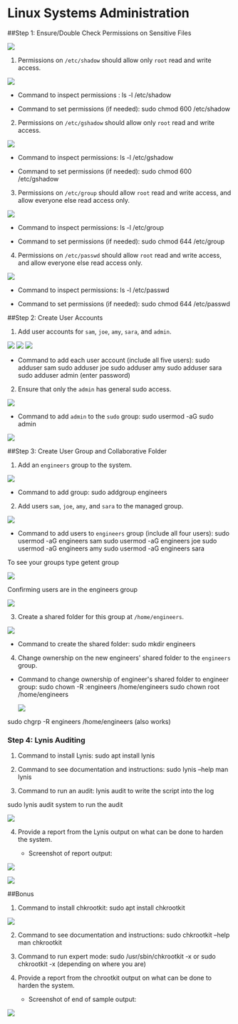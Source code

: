 # Linux Systems Administration


##Step 1: Ensure/Double Check Permissions on Sensitive Files

![](/Linux/Images/AB-1-create-user.png)


1. Permissions on `/etc/shadow` should allow only `root` read and write access.


![](/Linux/Images/LSA1.1-access.png)


- Command to inspect permissions :
ls -l /etc/shadow

- Command to set permissions (if needed):
sudo chmod 600 /etc/shadow


2. Permissions on `/etc/gshadow` should allow only `root` read and write access.

![](/Linux/Images/LSA1.2-write-access.png)

- Command to inspect permissions:
ls -l /etc/gshadow

- Command to set permissions (if needed):
sudo chmod 600 /etc/gshadow


3. Permissions on `/etc/group` should allow `root` read and write access, and allow everyone else read access only.   

![](/Linux/Images/LSA-1.3-group-access.png)

- Command to inspect permissions:
ls -l /etc/group


- Command to set permissions (if needed):
sudo chmod 644 /etc/group


4. Permissions on `/etc/passwd` should allow `root` read and write access, and allow everyone else read access only.

![](/Linux/Images/LSA-1.4-root-access.png)


- Command to inspect permissions:
ls -l /etc/passwd


- Command to set permissions (if needed):
sudo chmod 644 /etc/passwd


##Step 2: Create User Accounts


1. Add user accounts for `sam`, `joe`, `amy`, `sara`, and `admin`.

![](/Linux/Images/LSA-2.1-sam.png)
![](/Linux/Images/LSA-2.1-amy.png)
![](/Linux/Images/LSA-2.1-admin.png)


- Command to add each user account (include all five users):
sudo adduser sam
sudo adduser joe
sudo adduser amy
sudo adduser sara
sudo adduser admin (enter password)


2. Ensure that only the `admin` has general sudo access.   

![](/Linux/Images/LSA-2.2-access.png)

- Command to add `admin` to the `sudo` group:
sudo usermod -aG sudo admin


![](/Linux/Images/LSA-2.2-sudo-admin.png)

##Step 3: Create User Group and Collaborative Folder

1. Add an `engineers` group to the system.

  ![](/Linux/Images/LSA-3.1-engineers.png)

- Command to add group:
sudo addgroup engineers


2. Add users `sam`, `joe`, `amy`, and `sara` to the managed group.

  ![](/Linux/Images/LSA-3.2-users.png)


- Command to add users to `engineers` group (include all four users):
sudo usermod -aG engineers sam
sudo usermod -aG engineers joe
sudo usermod -aG engineers amy
sudo usermod -aG engineers sara


To see your groups type getent group   

  ![](/Linux/Images/LSA-3.2-getent-group.png)

Confirming users are in the engineers group

  ![](/Linux/Images/LSA-3.2-engineers-group.png)


3. Create a shared folder for this group at `/home/engineers`.

  ![](/Linux/Images/LSA-3.3-mkdir-engineers.png)

- Command to create the shared folder:
sudo mkdir engineers


4. Change ownership on the new engineers' shared folder to the `engineers` group.

- Command to change ownership of engineer's shared folder to engineer group:
sudo chown -R :engineers /home/engineers
sudo chown root /home/engineers

  ![](/Linux/Images/LSA-3.4-chown.png)

 sudo chgrp -R engineers /home/engineers (also works)


### Step 4: Lynis Auditing


1. Command to install Lynis:
sudo apt install lynis


2. Command to see documentation and instructions:
sudo lynis –help
man lynis


3. Command to run an audit:
lynis audit <system name>   to write the script into the log


sudo lynis audit system  to run the audit


  ![](/Linux/Images/LSA-4.3-sudo-lynis-audit.png)  


4. Provide a report from the Lynis output on what can be done to harden the system.


    - Screenshot of report output:


  ![](/Linux/Images/LSA-4.4-output.png)  

  ![](/Linux/Images/LSA-4.4-output-2.png)  

##Bonus


1. Command to install chkrootkit:
sudo apt install chkrootkit


  ![](/Linux/Images/LSA-Bonus-chkrootkit.png)  

2. Command to see documentation and instructions:
        sudo chkrootkit –help
        man chkrootkit


3. Command to run expert mode:
sudo /usr/sbin/chkrootkit -x   or  sudo chkrootkit -x (depending on where you are)


4. Provide a report from the chrootkit output on what can be done to harden the system.
    - Screenshot of end of sample output:

  ![](/Linux/Images/LSA-Bonus-output.png)      
